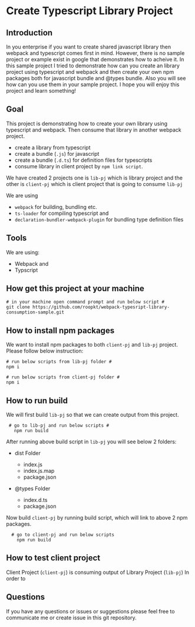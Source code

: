 # Create Typescript Library Project

## Introduction

In you enterprise if you want to create shared javascript library then webpack and typescript comes first in mind. However, there is no sample project or example exist in google that demonstrates how to acheive it.
In this sample project I tried to demonstrate how can you create an library project using typescript and webpack and then create your own npm packages both for javascript bundle and @types bundle.
Also you will see how can you use them in your sample project.
I hope you will enjoy this project and learn something!

## Goal

This project is demonstrating how to create your own library using typescript and webpack.
Then consume that library in another webpack project.

- create a library from typescript
- create a bundle (`.js`) for javascript
- create a bundle (`.d.ts`) for definition files for typescripts
- consume library in client project by `npm link script`.

We have created 2 projects one is `lib-pj` which is library project and the other is `client-pj` which is client project that is going to consume `lib-pj`

We are using

- `webpack` for building, bundling etc.
- `ts-loader` for compiling typescript and
- `declaration-bundler-webpack-plugin` for bundling type definition files

## Tools

We are using:

- Webpack and
- Typscript

## How get this project at your machine

    # in your machine open command prompt and run below script #
    git clone https://github.com/roopkt/webpack-typesript-library-consumption-sample.git

## How to install npm packages

We want to install npm packages to both `client-pj` and `lib-pj` project. Please follow below instruction:

    # run below scripts from lib-pj folder #
    npm i

    # run below scripts from client-pj folder #
    npm i

## How to run build

We will first build `lib-pj` so that we can create output from this project.

     # go to lib-pj and run below scripts #
       npm run build

After running above build script in `lib-pj` you will see below 2 folders:

- dist Folder

  - index.js
  - index.js.map
  - package.json

- @types Folder

  - index.d.ts
  - package.json

Now build `client-pj` by running build script, which will link to above 2 npm packages.

      # go to client-pj and run below scripts
        npm run build

## How to test client project

Client Project (`client-pj`) is consuming output of Library Project (`lib-pj`)
In order to

## Questions
If you have any questions or issues or suggestions please feel free to communicate me or create issue in this git repository. 